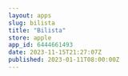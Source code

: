 ```yaml
---
layout: apps
slug: bilista
title: "Bilista"
store: apple
app_id: 6444661493
date: 2023-11-15T21:27:07Z
published: 2023-01-11T08:00:00Z
---
```

